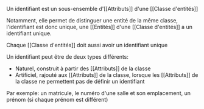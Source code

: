 Un identifiant est un sous-ensemble d'[[Attributs]] d'une [[Classe d'entités]]

Notamment, elle permet de distinguer une entité de la même classe, l'identifiant est donc unique, une [[Entités]] d'une [[Classe d'entités]] a un identifiant unique.

Chaque [[Classe d'entités]] doit aussi avoir un identifiant unique

Un identifiant peut être de deux types différents:

- Naturel, construit à partir des [[Attributs]] de la classe
- Artificiel, rajouté aux [[Attributs]] de la classe, lorsque les [[Attributs]] de la classe ne permettent pas de définir un identifiant

Par exemple: un matricule, le numéro d'une salle et son emplacement, un prénom (si chaque prénom est différent)